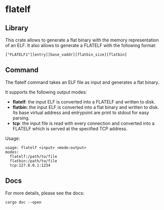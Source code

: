 # flatelf

## Library

This crate allows to generate a flat binary with the memory representation of
an ELF. It also allows to generate a FLATELF with the following format:

```text
["FLATELF1"][entry][base_vaddr][flatbin_size][flatbin]
```

## Command

The flatelf command takes an ELF file as input and generates a flat binary.

It supports the following output modes:

- **flatelf**: the input ELF is converted into a FLATELF and written to disk.
- **flatbin**: the input ELF is converted into a flat binary and written to
  disk. Its base virtual address and entrypoint are print to stdout for easy
  parsing.
- **tcp**: the input file is read with every connection and converted into a
  FLATELF which is served at the specified TCP address.

Usage:

```text
usage: flatelf <input> <mode:output>
modes:
  flatelf:/path/to/file
  flatbin:/path/to/file
  tcp:127.0.0.1:1234
```

## Docs

For more details, please see the docs:

```text
cargo doc --open
```
